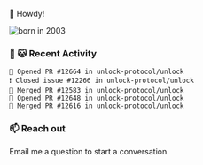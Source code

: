 👋 Howdy!

![born in 2003](https://img.shields.io/badge/last%20major%20release-2003-success)

### 🧶 🐱 Recent Activity

```
💪 Opened PR #12664 in unlock-protocol/unlock
❗️ Closed issue #12266 in unlock-protocol/unlock
🎉 Merged PR #12583 in unlock-protocol/unlock
💪 Opened PR #12648 in unlock-protocol/unlock
🎉 Merged PR #12616 in unlock-protocol/unlock
```

### 📫 Reach out

Email me a question to start a conversation.
